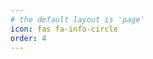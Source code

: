 ```yaml
---
# the default layout is 'page'
icon: fas fa-info-circle
order: 4
---
```


<script src="https://tryhackme.com/badge/2271198"></script>
